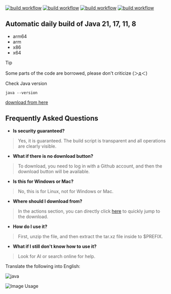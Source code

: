 [![build workflow](https://github.com/9gwk/java/actions/workflows/main.yml/badge.svg)](https://github.com/9gwk/java/actions/workflows/main.yml)
[![build workflow](https://github.com/9gwk/java/actions/workflows/java17.yml/badge.svg)](https://github.com/9gwk/java/actions/workflows/java17.yml)
[![build workflow](https://github.com/9gwk/java/actions/workflows/java11.yml/badge.svg)](https://github.com/9gwk/java/actions/workflows/java11.yml)
[![build workflow](https://github.com/9gwk/java/actions/workflows/java8.yml/badge.svg)](https://github.com/9gwk/java/actions/workflows/java8.yml)
## Automatic daily build of Java 21, 17, 11, 8
- arm64
- arm
- x86
- x64

> [!TIP]
> Some parts of the code are borrowed, please don't criticize (＞д＜)

Check Java version
```shell
java --version
```

[download from here](https://github.com/9gwk/java/actions)

## Frequently Asked Questions

- **Is security guaranteed?**

> Yes, it is guaranteed. The build script is transparent and all operations are clearly visible.

- **What if there is no download button?**

> To download, you need to log in with a Github account, and then the download button will be available.

- **Is this for Windows or Mac?**

> No, this is for Linux, not for Windows or Mac.

- **Where should I download from?**

> In the actions section, you can directly click [here](https://github.com/9gwk/java/actions) to quickly jump to the download.

- **How do I use it?**

> First, unzip the file, and then extract the tar.xz file inside to $PREFIX.

- **What if I still don't know how to use it?**

> Look for AI or search online for help.

Translate the following into English:

![java](https://archive.biliimg.com/bfs/archive/428cf21229de58009fa8b81edac6f0066ac6552e.jpg)

![Image Usage](https://archive.biliimg.com/bfs/archive/7179bf01b6906116b29d90db6c27c5288ce6c954.jpg)